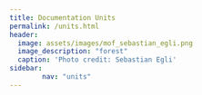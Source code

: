 ```yaml
---
title: Documentation Units
permalink: /units.html
header:
  image: assets/images/mof_sebastian_egli.png
  image_description: "forest"
  caption: 'Photo credit: Sebastian Egli'
sidebar:
        nav: "units"   
---
```


